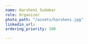 ```yaml
---
name: Harsheni Sudakar
role: Organizer
photo_path: "/assets/harsheni.jpg"
linkedin_url: 
ordering_priority: 100

---
```

